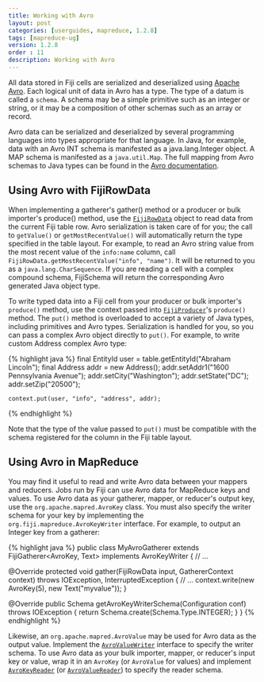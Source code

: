 ```yaml
---
title: Working with Avro
layout: post
categories: [userguides, mapreduce, 1.2.8]
tags: [mapreduce-ug]
version: 1.2.8
order : 11
description: Working with Avro
---
```


All data stored in Fiji cells are serialized and deserialized using <a href="http://avro.apache.org">Apache Avro</a>. Each logical unit of data in Avro has a type. The type of a datum is called a `schema`. A schema may be a simple primitive such as an integer or string, or it may be a composition of other schemas such as an array or record.

Avro data can be serialized and deserialized by several programming languages into types appropriate for that language. In Java, for example, data with an Avro INT schema is manifested as a java.lang.Integer object. A MAP schema is manifested as a `java.util.Map`. The full mapping from Avro schemas to Java types can be found in the <a href="http://avro.apache.org/docs/current/api/java/org/apache/avro/generic/package-summary.html#package_description">Avro documentation</a>.

## Using Avro with FijiRowData
When implementing a gatherer's gather() method or a producer or bulk importer's produce() method, use the [`FijiRowData`]({{site.api_schema_1_4_2}}/FijiRowData.html) object to read data from the current Fiji table row. Avro serialization is taken care of for you; the call to `getValue()` or `getMostRecentValue()` will automatically return the type specified in the table layout. For example, to read an Avro string value from the most recent value of the `info:name` column, call `FijiRowData.getMostRecentValue("info", "name")`. It will be returned to you as a `java.lang.CharSequence`. If you are reading a cell with a complex compound schema, FijiSchema will return the corresponding Avro generated Java object type.

To write typed data into a Fiji cell from your producer or bulk importer's `produce()` method, use the context passed into [`FijiProducer`]({{site.api_mr_1_2_8}}/produce/FijiProducer.html)'s `produce()` method. The `put()` method is overloaded to accept a variety of Java types, including primitives and Avro types.  Serialization is handled for you, so you can pass a complex Avro object directly to `put()`.  For example, to write custom Address complex Avro type:

{% highlight java %}
    final EntityId user = table.getEntityId("Abraham Lincoln");
    final Address addr = new Address();
    addr.setAddr1("1600 Pennsylvania Avenue");
    addr.setCity("Washington");
    addr.setState("DC");
    addr.setZip("20500");

    context.put(user, "info", "address", addr);
{% endhighlight %}

Note that the type of the value passed to `put()` must be compatible with the schema registered for the column in the Fiji table layout.

## Using Avro in MapReduce

You may find it useful to read and write Avro data between your mappers and reducers. Jobs run by Fiji can use Avro data for MapReduce keys and values. To use Avro data as your gatherer, mapper, or reducer's output key, use the `org.apache.mapred.AvroKey` class. You must also specify the writer schema for your key by implementing the `org.fiji.mapreduce.AvroKeyWriter` interface. For example, to output an Integer key from a gatherer:

{% highlight java %}
public class MyAvroGatherer
    extends FijiGatherer<AvroKey<Integer>, Text>
    implements AvroKeyWriter {
  // ...

  @Override
  protected void gather(FijiRowData input, GathererContext context)
      throws IOException, InterruptedException {
    // ...
    context.write(new AvroKey<Integer>(5), new Text("myvalue"));
  }

  @Override
  public Schema getAvroKeyWriterSchema(Configuration conf) throws IOException {
    return Schema.create(Schema.Type.INTEGER);
  }
}
{% endhighlight %}

Likewise, an `org.apache.mapred.AvroValue` may be used for Avro data as the output value. Implement the [`AvroValueWriter`]({{site.api_mr_1_2_8}}/avro/AvroValueWriter.html) interface to specify the writer schema. To use Avro data as your bulk importer, mapper, or reducer's input key or value, wrap it in an `AvroKey` (or `AvroValue` for values) and implement [`AvroKeyReader`]({{site.api_mr_1_2_8}}/avro/AvroKeyReader.html) (or [`AvroValueReader`]({{site.api_mr_1_2_8}}/avro/AvroValueReader.html)) to specify the reader schema.

